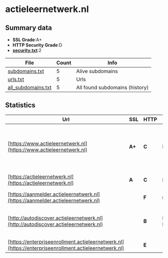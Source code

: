 

# actieleernetwerk.nl
## Summary data


 - **SSL Grade**:A+
 - **HTTP Security Grade**:D
 - **[security.txt](https://www.digitaleoverheid.nl/nieuws/standaard-security-txt-nu-verplicht-voor-overheid/)**:2


| File       | Count | Info |
|------------|-------|------|
|[subdomains.txt](/data/actieleernetwerk.nl/subdomains.txt)|5|Alive subdomains|
|[urls.txt](/data/actieleernetwerk.nl/urls.txt)|5|Urls|
|[all_subdomains.txt](/data/actieleernetwerk.nl/all_subdomains.txt)|5|All found subdomains (history)|


## Statistics


| Url | SSL | HTTP | Server | Cookie | HSTS | CORS | CTO | CSP | XFO | XXP | RP |FP| Tech |Title |
|--------|-------|-------|------|------|------|------|------|------|------|------|------|------|------|------|
|[https://www.actieleernetwerk.nl](https://www.actieleernetwerk.nl)| **A+**| **C**|LiteSpeed| |:white_check_mark: | | | | | | :white_check_mark: | |HSTS HTTP/3 LiteSpeed WP Rocket WordPress Yoast SEO:22.4|Actie Leer Netwe...|
|[https://actieleernetwerk.nl](https://actieleernetwerk.nl)| **A**| **C**|LiteSpeed| |:white_check_mark: | | | | | | :white_check_mark: | |HTTP/3 LiteSpeed|301 Moved Perman...|
|[https://aanmelder.actieleernetwerk.nl](https://aanmelder.actieleernetwerk.nl)| | **F**|nginx| | | | | | | | :white_check_mark: | |Nginx|404 Not Found|
|[http://autodiscover.actieleernetwerk.nl](http://autodiscover.actieleernetwerk.nl)| | **B**|Microsoft-IIS/10.0|:white_check_mark: |:white_check_mark: | | | | :white_check_mark: | :white_check_mark: | :white_check_mark: | |IIS:10.0 Microsoft ASP.NET Windows Server||
|[https://enterpriseenrollment.actieleernetwerk.nl](https://enterpriseenrollment.actieleernetwerk.nl)| | **E**|| | | | | | | | :white_check_mark: | |HSTS||

